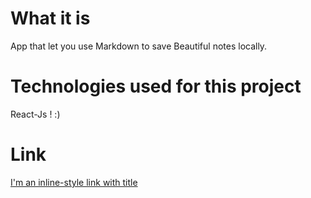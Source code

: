 # What it is

App that let you use Markdown to save Beautiful notes locally.

# Technologies used for this project

React-Js ! :)

# Link


[I'm an inline-style link with title](https://www.google.com "Google's Homepage")